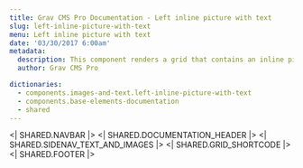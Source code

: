 ```yaml
---
title: Grav CMS Pro Documentation - Left inline picture with text
slug: left-inline-picture-with-text
menu: Left inline picture with text
date: '03/30/2017 6:00am'
metadata:
  description: This component renders a grid that contains an inline picture placed on the left and a description text on the right
  author: Grav CMS Pro

dictionaries:
  - components.images-and-text.left-inline-picture-with-text
  - components.base-elements-documentation
  - shared
---
```


<| SHARED.NAVBAR |>
<| SHARED.DOCUMENTATION_HEADER |>
<| SHARED.SIDENAV_TEXT_AND_IMAGES |>
<| SHARED.GRID_SHORTCODE |>
<| SHARED.FOOTER |>
